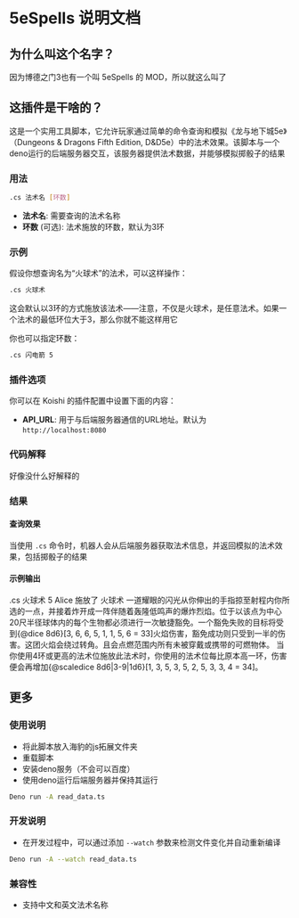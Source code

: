 # 5eSpells 说明文档

## 为什么叫这个名字？

因为博德之门3也有一个叫 5eSpells 的 MOD，所以就这么叫了

## 这插件是干啥的？

这是一个实用工具脚本，它允许玩家通过简单的命令查询和模拟《龙与地下城5e》（Dungeons & Dragons Fifth Edition, D&D5e）中的法术效果。该脚本与一个deno运行的后端服务器交互，该服务器提供法术数据，并能够模拟掷骰子的结果

### 用法

```sh
.cs 法术名 [环数]
```

- **法术名**: 需要查询的法术名称
- **环数** (可选): 法术施放的环数，默认为3环

### 示例

假设你想查询名为“火球术”的法术，可以这样操作：

```sh
.cs 火球术
```

这会默认以3环的方式施放该法术——注意，不仅是火球术，是任意法术。如果一个法术的最低环位大于3，那么你就不能这样用它

你也可以指定环数：

```sh
.cs 闪电箭 5
```

### 插件选项

你可以在 Koishi 的插件配置中设置下面的内容：

- **API_URL**: 用于与后端服务器通信的URL地址。默认为 `http://localhost:8080`

### 代码解释

好像没什么好解释的

### 结果

#### 查询效果

当使用 `.cs` 命令时，机器人会从后端服务器获取法术信息，并返回模拟的法术效果，包括掷骰子的结果

#### 示例输出

<chat-panel>
  <chat-message nickname="Alice">.cs 火球术 5</chat-message>
  <chat-message nickname="海豹核心">Alice 施放了 火球术
一道耀眼的闪光从你伸出的手指掠至射程内你所选的一点，并接着炸开成一阵伴随着轰隆低鸣声的爆炸烈焰。位于以该点为中心20尺半径球体内的每个生物都必须进行一次敏捷豁免。一个豁免失败的目标将受到{@dice 8d6}[3, 6, 6, 5, 1, 1, 5, 6 = 33]火焰伤害，豁免成功则只受到一半的伤害。这团火焰会绕过转角。且会点燃范围内所有未被穿戴或携带的可燃物体。
当你使用4环或更高的法术位施放此法术时，你使用的法术位每比原本高一环，伤害便会再增加{@scaledice 8d6|3-9|1d6}[1, 3, 5, 3, 5, 2, 5, 3, 3, 4 = 34]。</chat-message>
</chat-panel>

## 更多

### 使用说明

- 将此脚本放入海豹的js拓展文件夹
- 重载脚本
- 安装deno服务（不会可以百度）
- 使用deno运行后端服务器并保持其运行
```sh
Deno run -A read_data.ts
```

### 开发说明

- 在开发过程中，可以通过添加 `--watch` 参数来检测文件变化并自动重新编译
```sh
Deno run -A --watch read_data.ts
```

### 兼容性

- 支持中文和英文法术名称
